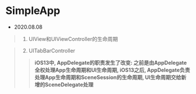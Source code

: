 # SimpleApp

- 2020.08.08
> 1. UIView和UIViewController的生命周期

> 2. UITabBarController  
>> **iOS13中, AppDelegate的职责发生了改变: 之前是由AppDelegate全权处理App生命周期和UI生命周期, iOS13之后, AppDelegate负责处理App生命周期和SceneSession的生命周期, UI生命周期交给新增的SceneDelegate处理**